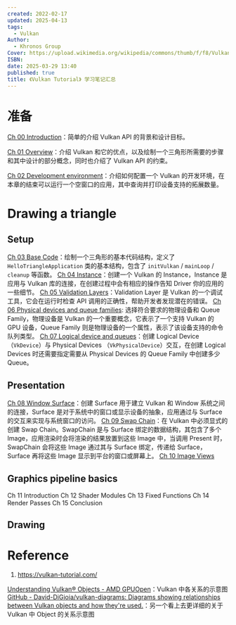 ```yaml
---
created: 2022-02-17
updated: 2025-04-13
tags:
  - Vulkan
Author:
  - Khronos Group
Cover: https://upload.wikimedia.org/wikipedia/commons/thumb/f/f8/Vulkan_API_logo.svg/1200px-Vulkan_API_logo.svg.png
ISBN: 
date: 2025-03-29 13:40
published: true
title: 《Vulkan Tutorial》 学习笔记汇总
---
```


# 准备

[Ch 00 Introduction](/ch_00_introduction)：简单的介绍 Vulkan API 的背景和设计目标。

[Ch 01 Overview](/ch_01_overview)：介绍 Vulkan 和它的优点，以及绘制一个三角形所需要的步骤和其中设计的部分概念，同时也介绍了 Vulkan API 的约束。

[Ch 02 Development environment](/ch_02_development_environment)：介绍如何配置一个 Vulkan 的开发环境，在本章的结束可以运行一个空窗口的应用，其中查询并打印设备支持的拓展数量。

# Drawing a triangle

## Setup

[Ch 03 Base Code](/ch_03_base_code)：绘制一个三角形的基本代码结构，定义了 `HelloTriangleApplication` 类的基本结构，包含了 `initVulkan` / `mainLoop` / `cleanup` 等函数。
[Ch 04 Instance](/ch_04_instance)：创建一个 Vulkan 的 Instance，Instance 是应用与 Vulkan 库的连接，在创建过程中会有相应的操作告知 Driver 你的应用的一些细节。
[Ch 05 Validation Layers](/ch_05_validation_layers)：Validation Layer 是 Vulkan 的一个调试工具，它会在运行时检查 API 调用的正确性，帮助开发者发现潜在的错误。
[Ch 06 Physical devices and queue families](/ch_06_physical_devices_and_queue_families): 选择符合要求的物理设备和 Queue Family，物理设备是 Vulkan 的一个重要概念，它表示了一个支持 Vulkan 的 GPU 设备，Queue Family 则是物理设备的一个属性，表示了该设备支持的命令队列类型。
[Ch 07 Logical device and queues](/ch_07_logical_device_and_queues)：创建 Logical Device（`VkDevice`）与 Physical Devices （`VkPhysicalDevice`）交互，在创建 Logical Devices 时还需要指定需要从 Physical Devices 的 Queue Family 中创建多少 Queue。

## Presentation

[Ch 08 Window Surface](/ch_08_window_surface)：创建 Surface 用于建立 Vulkan 和 Window 系统之间的连接，Surface 是对于系统中的窗口或显示设备的抽象，应用通过与 Surface 的交互来实现与系统窗口的访问。
[Ch 09 Swap Chain](/ch_09_swap_chain)：在 Vulkan 中必须显式的创建 Swap Chain。SwapChain 是与 Surface 绑定的数据结构，其包含了多个 Image，应用渲染时会将渲染的结果放置到这些 Image 中，当调用 Present 时，SwapChain 会将这些 Image 通过其与 Surface 绑定，传递给 Surface，Surface 再将这些 Image 显示到平台的窗口或屏幕上。
[Ch 10 Image Views](/ch_10_image_views)

## Graphics pipeline basics

Ch 11 Introduction
Ch 12 Shader Modules
Ch 13 Fixed Functions
Ch 14 Render Passes
Ch 15 Conclusion

## Drawing


# Reference

1. https://vulkan-tutorial.com/

[Understanding Vulkan® Objects - AMD GPUOpen](https://gpuopen.com/learn/understanding-vulkan-objects/)：Vulkan 中各关系的示意图
[GitHub - David-DiGioia/vulkan-diagrams: Diagrams showing relationships between Vulkan objects and how they're used.](https://github.com/David-DiGioia/vulkan-diagrams?tab=readme-ov-file)：另一个看上去更详细的关于 Vulkan 中 Object 的关系示意图
